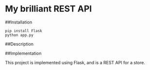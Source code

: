 # My brilliant REST API

##Installation

```
pip install Flask
python app.py
```

##Description


##Implementation

This project is implemented using Flask, and is a REST API for a store.
